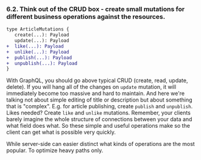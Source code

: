 ### 6.2. Think out of the CRUD box - create small mutations for different business operations against the resources.

```diff
type ArticleMutations {
   create(...): Payload
   update(...): Payload
+  like(...): Payload
+  unlike(...): Payload
+  publish(...): Payload
+  unpublish(...): Payload
}
```

With GraphQL, you should go above typical CRUD (create, read, update, delete). If you will hang all of the changes on `update` mutation, it will immediately become too massive and hard to maintain. And here we're talking not about simple editing of title or description but about something that is "complex". E.g. for article publishing, create `publish` and `unpublish`. Likes needed? Create `like` and `unlike` mutations. Remember, your clients barely imagine the whole structure of connections between your data and what field does what. So these simple and useful operations make so the client can get what is possible very quickly.

While server-side can easier distinct what kinds of operations are the most popular. To optimize heavy paths only.

